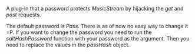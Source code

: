 A plug-in that a password protects *MusicStream* by hijacking the *get* and *post* requests.

The default password is *Pass*. There is as of now no easy way to change it =P.
If you want to change the password you need to run the *saltHashPassword* function with your password as the argument. Then you need to replace the values in the *passHash* object.